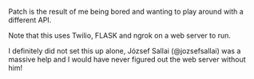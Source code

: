 Patch is the result of me being bored and wanting to play around with a different API.

Note that this uses Twilio, FLASK and ngrok on a web server to run.

I definitely did not set this up alone, József Sallai (@jozsefsallai) was a massive help and I would have never figured out the web server without him!
